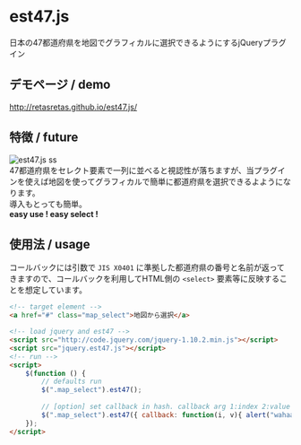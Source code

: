 est47.js
========

日本の47都道府県を地図でグラフィカルに選択できるようにするjQueryプラグイン

## デモページ / demo
http://retasretas.github.io/est47.js/

## 特徴 / future
![est47.js ss](https://raw.github.com/retasretas/est47.js/master/preview.png)  
47都道府県をセレクト要素で一列に並べると視認性が落ちますが、当プラグインを使えば地図を使ってグラフィカルで簡単に都道府県を選択できるよようになります。  
導入もとっても簡単。  
**easy use ! easy select !**

## 使用法 / usage
コールバックには引数で `JIS X0401` に準拠した都道府県の番号と名前が返ってきますので、コールバックを利用してHTML側の `<select>` 要素等に反映することを想定しています。

```html
<!-- target element -->
<a href="#" class="map_select">地図から選択</a>

<!-- load jquery and est47 -->
<script src="http://code.jquery.com/jquery-1.10.2.min.js"></script>
<script src="jquery.est47.js"></script>
<!-- run -->
<script>
    $(function () {
        // defaults run
        $(".map_select").est47();
        
        // [option] set callback in hash. callback arg 1:index 2:value
        $(".map_select").est47({ callback: function(i, v){ alert("wahaa"+i+v); } });
    });
</script>
```
